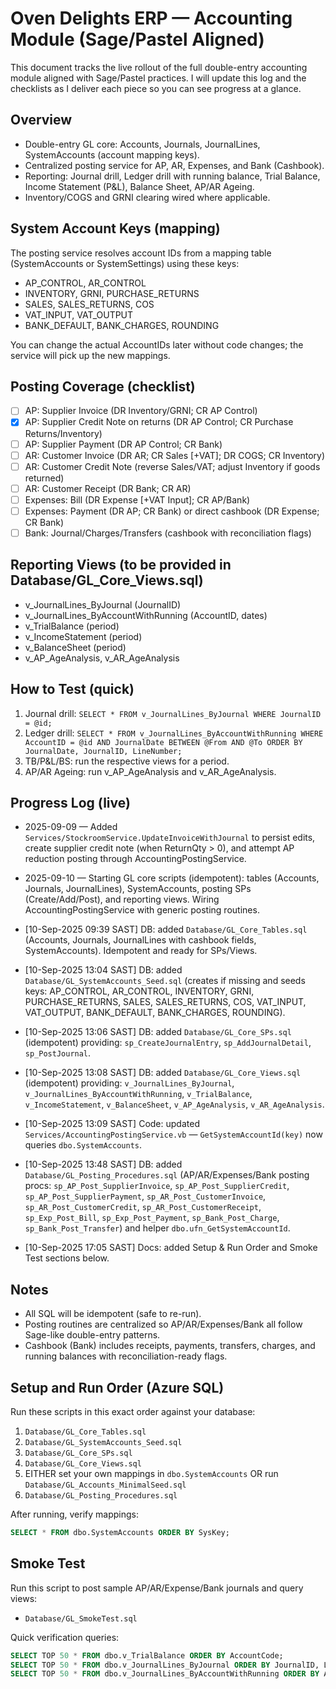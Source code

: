 # Oven Delights ERP — Accounting Module (Sage/Pastel Aligned)

This document tracks the live rollout of the full double-entry accounting module aligned with Sage/Pastel practices. I will update this log and the checklists as I deliver each piece so you can see progress at a glance.

## Overview
- Double-entry GL core: Accounts, Journals, JournalLines, SystemAccounts (account mapping keys).
- Centralized posting service for AP, AR, Expenses, and Bank (Cashbook).
- Reporting: Journal drill, Ledger drill with running balance, Trial Balance, Income Statement (P&L), Balance Sheet, AP/AR Ageing.
- Inventory/COGS and GRNI clearing wired where applicable.

## System Account Keys (mapping)
The posting service resolves account IDs from a mapping table (SystemAccounts or SystemSettings) using these keys:
- AP_CONTROL, AR_CONTROL
- INVENTORY, GRNI, PURCHASE_RETURNS
- SALES, SALES_RETURNS, COS
- VAT_INPUT, VAT_OUTPUT
- BANK_DEFAULT, BANK_CHARGES, ROUNDING

You can change the actual AccountIDs later without code changes; the service will pick up the new mappings.

## Posting Coverage (checklist)
- [ ] AP: Supplier Invoice (DR Inventory/GRNI; CR AP Control)
- [x] AP: Supplier Credit Note on returns (DR AP Control; CR Purchase Returns/Inventory)
- [ ] AP: Supplier Payment (DR AP Control; CR Bank)
- [ ] AR: Customer Invoice (DR AR; CR Sales [+VAT]; DR COGS; CR Inventory)
- [ ] AR: Customer Credit Note (reverse Sales/VAT; adjust Inventory if goods returned)
- [ ] AR: Customer Receipt (DR Bank; CR AR)
- [ ] Expenses: Bill (DR Expense [+VAT Input]; CR AP/Bank)
- [ ] Expenses: Payment (DR AP; CR Bank) or direct cashbook (DR Expense; CR Bank)
- [ ] Bank: Journal/Charges/Transfers (cashbook with reconciliation flags)

## Reporting Views (to be provided in Database/GL_Core_Views.sql)
- v_JournalLines_ByJournal (JournalID)
- v_JournalLines_ByAccountWithRunning (AccountID, dates)
- v_TrialBalance (period)
- v_IncomeStatement (period)
- v_BalanceSheet (period)
- v_AP_AgeAnalysis, v_AR_AgeAnalysis

## How to Test (quick)
1) Journal drill: `SELECT * FROM v_JournalLines_ByJournal WHERE JournalID = @id;`
2) Ledger drill: `SELECT * FROM v_JournalLines_ByAccountWithRunning WHERE AccountID = @id AND JournalDate BETWEEN @From AND @To ORDER BY JournalDate, JournalID, LineNumber;`
3) TB/P&L/BS: run the respective views for a period.
4) AP/AR Ageing: run v_AP_AgeAnalysis and v_AR_AgeAnalysis.

## Progress Log (live)
- 2025-09-09 — Added `Services/StockroomService.UpdateInvoiceWithJournal` to persist edits, create supplier credit note (when ReturnQty > 0), and attempt AP reduction posting through AccountingPostingService.
- 2025-09-10 — Starting GL core scripts (idempotent): tables (Accounts, Journals, JournalLines), SystemAccounts, posting SPs (Create/Add/Post), and reporting views. Wiring AccountingPostingService with generic posting routines.
- [10-Sep-2025 09:39 SAST] DB: added `Database/GL_Core_Tables.sql` (Accounts, Journals, JournalLines with cashbook fields, SystemAccounts). Idempotent and ready for SPs/Views.

- [10-Sep-2025 13:04 SAST] DB: added `Database/GL_SystemAccounts_Seed.sql` (creates if missing and seeds keys: AP_CONTROL, AR_CONTROL, INVENTORY, GRNI, PURCHASE_RETURNS, SALES, SALES_RETURNS, COS, VAT_INPUT, VAT_OUTPUT, BANK_DEFAULT, BANK_CHARGES, ROUNDING).
- [10-Sep-2025 13:06 SAST] DB: added `Database/GL_Core_SPs.sql` (idempotent) providing: `sp_CreateJournalEntry`, `sp_AddJournalDetail`, `sp_PostJournal`.
- [10-Sep-2025 13:08 SAST] DB: added `Database/GL_Core_Views.sql` (idempotent) providing: `v_JournalLines_ByJournal`, `v_JournalLines_ByAccountWithRunning`, `v_TrialBalance`, `v_IncomeStatement`, `v_BalanceSheet`, `v_AP_AgeAnalysis`, `v_AR_AgeAnalysis`.
- [10-Sep-2025 13:09 SAST] Code: updated `Services/AccountingPostingService.vb` — `GetSystemAccountId(key)` now queries `dbo.SystemAccounts`.

- [10-Sep-2025 13:48 SAST] DB: added `Database/GL_Posting_Procedures.sql` (AP/AR/Expenses/Bank posting procs: `sp_AP_Post_SupplierInvoice`, `sp_AP_Post_SupplierCredit`, `sp_AP_Post_SupplierPayment`, `sp_AR_Post_CustomerInvoice`, `sp_AR_Post_CustomerCredit`, `sp_AR_Post_CustomerReceipt`, `sp_Exp_Post_Bill`, `sp_Exp_Post_Payment`, `sp_Bank_Post_Charge`, `sp_Bank_Post_Transfer`) and helper `dbo.ufn_GetSystemAccountId`.

- [10-Sep-2025 17:05 SAST] Docs: added Setup & Run Order and Smoke Test sections below.

## Notes
- All SQL will be idempotent (safe to re-run).
- Posting routines are centralized so AP/AR/Expenses/Bank all follow Sage-like double-entry patterns.
- Cashbook (Bank) includes receipts, payments, transfers, charges, and running balances with reconciliation-ready flags.

## Setup and Run Order (Azure SQL)
Run these scripts in this exact order against your database:
1) `Database/GL_Core_Tables.sql`
2) `Database/GL_SystemAccounts_Seed.sql`
3) `Database/GL_Core_SPs.sql`
4) `Database/GL_Core_Views.sql`
5) EITHER set your own mappings in `dbo.SystemAccounts` OR run `Database/GL_Accounts_MinimalSeed.sql`
6) `Database/GL_Posting_Procedures.sql`

After running, verify mappings:
```sql
SELECT * FROM dbo.SystemAccounts ORDER BY SysKey;
```

## Smoke Test
Run this script to post sample AP/AR/Expense/Bank journals and query views:
- `Database/GL_SmokeTest.sql`

Quick verification queries:
```sql
SELECT TOP 50 * FROM dbo.v_TrialBalance ORDER BY AccountCode;
SELECT TOP 50 * FROM dbo.v_JournalLines_ByJournal ORDER BY JournalID, LineNumber;
SELECT TOP 50 * FROM dbo.v_JournalLines_ByAccountWithRunning ORDER BY AccountID, JournalDate, JournalID, LineNumber;
```

